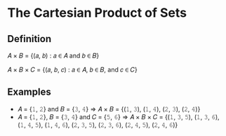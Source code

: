 # The Cartesian Product of Sets

## Definition

&#x1D434; &#x00D7; &#x1D435; = {(&#x1D44E;, &#x1D44F;) : &#x1D44E; &#x2208; &#x1D434; and &#x1D44F; &#x2208; &#x1D435;}

&#x1D434; &#x00D7; &#x1D435; &#x00D7; &#x1D436; = {(&#x1D44E;, &#x1D44F;, &#x1D450;) : &#x1D44E; &#x2208; &#x1D434;, &#x1D44F; &#x2208; &#x1D435;, and &#x1D450; &#x2208; &#x1D436;}

## Examples

- &#x1D434; = {&#x1D7F7;, &#x1D7F8;} and &#x1D435; = {&#x1D7F9;, &#x1D7FA;} &#x21D2; &#x1D434; &#x00D7; &#x1D435; = {(&#x1D7F7;, &#x1D7F9;), (&#x1D7F7;, &#x1D7FA;), (&#x1D7F8;, &#x1D7F9;), (&#x1D7F8;, &#x1D7FA;)}
- &#x1D434; = {&#x1D7F7;, &#x1D7F8;}, &#x1D435; = {&#x1D7F9;, &#x1D7FA;} and &#x1D436; = {&#x1D7FB;, &#x1D7FC;} &#x21D2; &#x1D434; &#x00D7; &#x1D435; &#x00D7; &#x1D436; = {(&#x1D7F7;, &#x1D7F9;, &#x1D7FB;), (&#x1D7F7;, &#x1D7F9;, &#x1D7FC;), (&#x1D7F7;, &#x1D7FA;, &#x1D7FB;), (&#x1D7F7;, &#x1D7FA;, &#x1D7FC;), (&#x1D7F8;, &#x1D7F9;, &#x1D7FB;), (&#x1D7F8;, &#x1D7F9;, &#x1D7FC;), (&#x1D7F8;, &#x1D7FA;, &#x1D7FB;), (&#x1D7F8;, &#x1D7FA;, &#x1D7FC;)}
